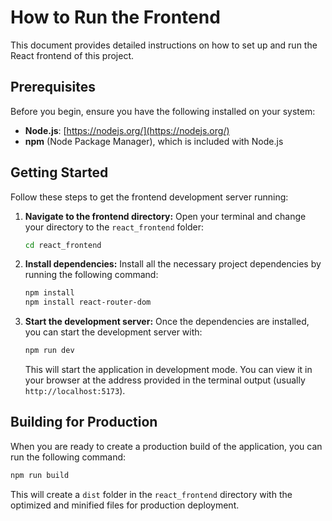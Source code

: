 # How to Run the Frontend

This document provides detailed instructions on how to set up and run the React frontend of this project.

## Prerequisites

Before you begin, ensure you have the following installed on your system:

*   **Node.js**: [https://nodejs.org/](https://nodejs.org/)
*   **npm** (Node Package Manager), which is included with Node.js

## Getting Started

Follow these steps to get the frontend development server running:

1.  **Navigate to the frontend directory:**
    Open your terminal and change your directory to the `react_frontend` folder:
    ```bash
    cd react_frontend
    ```

2.  **Install dependencies:**
    Install all the necessary project dependencies by running the following command:
    ```bash
    npm install
    npm install react-router-dom
    ```

3.  **Start the development server:**
    Once the dependencies are installed, you can start the development server with:
    ```bash
    npm run dev
    ```
    This will start the application in development mode. You can view it in your browser at the address provided in the terminal output (usually `http://localhost:5173`).

## Building for Production

When you are ready to create a production build of the application, you can run the following command:

```bash
npm run build
```

This will create a `dist` folder in the `react_frontend` directory with the optimized and minified files for production deployment.

